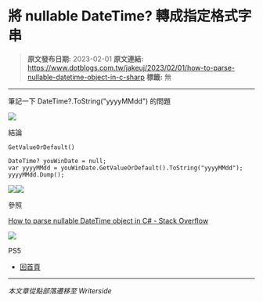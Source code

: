 # 將 nullable DateTime? 轉成指定格式字串

> **原文發布日期:** 2023-02-01
> **原文連結:** https://www.dotblogs.com.tw/jakeuj/2023/02/01/how-to-parse-nullable-datetime-object-in-c-sharp
> **標籤:** 無

---

筆記一下 DateTime?.ToString("yyyyMMdd") 的問題

![](https://dotblogsfile.blob.core.windows.net/user/jakeuj/c3279c50-9617-4e1a-b488-8eed81047d83/1675303184.png.png)

結論

`GetValueOrDefault()`

```
DateTime? youWinDate = null;
var yyyyMMdd = youWinDate.GetValueOrDefault().ToString("yyyyMMdd");
yyyyMMdd.Dump();
```

![](https://dotblogsfile.blob.core.windows.net/user/jakeuj/c3279c50-9617-4e1a-b488-8eed81047d83/1675303258.png.png)![](https://dotblogsfile.blob.core.windows.net/user/jakeuj/c3279c50-9617-4e1a-b488-8eed81047d83/1675303117.png.png)

參照

[How to parse nullable DateTime object in C# - Stack Overflow](https://stackoverflow.com/questions/19152764/how-to-parse-nullable-datetime-object-in-c-sharp)

![](https://card.psnprofiles.com/1/jakeuj.png)

PS5

* [回首頁](/jakeuj)

---

*本文章從點部落遷移至 Writerside*

